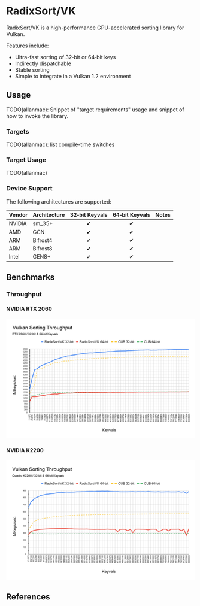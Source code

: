 # RadixSort/VK

RadixSort/VK is a high-performance GPU-accelerated sorting library
for Vulkan.

Features include:

* Ultra-fast sorting of 32‑bit or 64‑bit keys
* Indirectly dispatchable
* Stable sorting
* Simple to integrate in a Vulkan 1.2 environment

## Usage

TODO(allanmac): Snippet of "target requirements" usage and snippet of how to
invoke the library.

### Targets

TODO(allanmac): list compile-time switches

### Target Usage

TODO(allanmac)

### Device Support

The following architectures are supported:

Vendor | Architecture  | 32‑bit Keyvals     | 64‑bit Keyvals  | Notes
-------|---------------|:------------------:|:---------------:|------
NVIDIA | sm_35+        | ✔                  | ✔               |
AMD    | GCN           | ✔                  | ✔               |
ARM    | Bifrost4      | ✔                  | ✔               |
ARM    | Bifrost8      | ✔                  | ✔               |
Intel  | GEN8+         | ✔                  | ✔               |

## Benchmarks

### Throughput

#### NVIDIA RTX 2060
![NVIDIA RTX 2060](docs/images/rtx2060.png)

#### NVIDIA K2200
![NVIDIA K2200](docs/images/k2200.png)

## References
